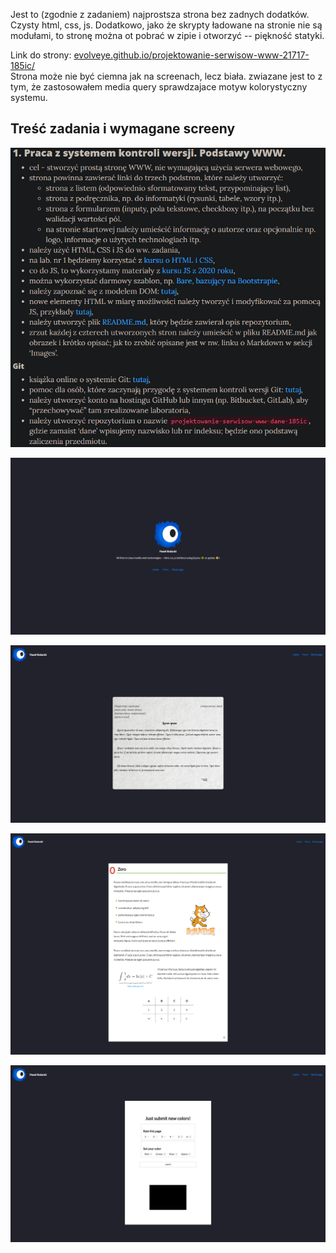 Jest to (zgodnie z zadaniem) najprostsza strona bez zadnych dodatków.
Czysty html, css, js. Dodatkowo, jako że skrypty ładowane na stronie nie są modułami,
to stronę można ot pobrać w zipie i otworzyć -- piękność statyki.

Link do strony: [evolveye.github.io/projektowanie-serwisow-www-21717-185ic/](https://evolveye.github.io/projektowanie-serwisow-www-21717-185ic/Lab-1/)  
Strona może nie być ciemna jak na screenach, lecz biała.
zwiazane jest to z tym, że zastosowałem media query sprawdzajace motyw kolorystyczny systemu.



## Treść zadania i wymagane screeny



<p style="text-align:center">
  <img src="./img/task.png" alt="Task">
</p>

<p style="text-align:center">
  <img src="./img/index.png" alt="Task">
</p>
<p style="text-align:center">
  <img src="./img/letter.png" alt="Task">
</p>
<p style="text-align:center">
  <img src="./img/book.png" alt="Task">
</p>
<p style="text-align:center">
  <img src="./img/form.png" alt="Task">
</p>
